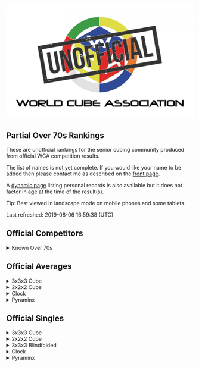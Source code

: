 ![alt text](img/logo.jpg "logo")
## Partial Over 70s Rankings

These are unofficial rankings for the senior cubing community produced from official WCA competition results.

The list of names is not yet complete. If you would like your name to be added then please contact me as described on the [front page](README.md).

A [dynamic page](https://jonatanklosko.github.io/rankings/#/rankings/show?name=Over%2070s%20-%20Official%20PRs&wcaids=2003WESS01,2004SALV01,2005TOMO01,2006BERG01,2008CHEN12,2008JINZ01,2008TOMO01,2009AOKI01,2009ELSO01,2009HEND01,2009LIXI05,2009ZHUH01,2010ESTE02,2010WANG33,2011MICH01,2011MICH02,2011YANG13,2012BOWE01,2012SING03,2013COLL02,2016KLEI01,2017KUMI01,2018DOYL02,2018FOLE03) listing personal records is also available but it does not factor in age at the time of the result(s).

Tip: Best viewed in landscape mode on mobile phones and some tablets.

Last refreshed: 2019-08-06 16:59:38 (UTC)

<h2 id="competitors">Official Competitors</h2>

<details id="persons">
  <summary>Known Over 70s</summary>
  <table>
    <tr><td><b>Person</b></td><td><b>Speedsolving.com</b></td></tr>
    <tr><td><a href="https://www.worldcubeassociation.org/persons/2010ESTE02">Adelina Estevao</a>, Australia, 80+</td><td></td></tr>
    <tr><td><a href="https://www.worldcubeassociation.org/persons/2017KUMI01">Alexander Kuminov</a>, Russia</td><td></td></tr>
    <tr><td><a href="https://www.worldcubeassociation.org/persons/2012BOWE01">Barry Bower</a>, Canada</td><td></td></tr>
    <tr><td><a href="https://www.worldcubeassociation.org/persons/2016KLEI01">David Kleiner</a>, United States</td><td></td></tr>
    <tr><td><a href="https://www.worldcubeassociation.org/persons/2004SALV01">David Salvia</a>, United States</td><td><a href="https://www.speedsolving.com/members/david-j.42888">David J</a></td></tr>
    <tr><td><a href="https://www.worldcubeassociation.org/persons/2012SING03">David Singmaster</a>, United States</td><td></td></tr>
    <tr><td><a href="https://www.worldcubeassociation.org/persons/2011MICH01">Egon Micheelsen</a>, Denmark, 90+</td><td></td></tr>
    <tr><td><a href="https://www.worldcubeassociation.org/persons/2009AOKI01">Haruo Aoki (青木治雄)</a>, Japan, 80+</td><td></td></tr>
    <tr><td><a href="https://www.worldcubeassociation.org/persons/2005TOMO01">Hideaki Tomoyori (友寄英哲)</a>, Japan, 80+</td><td></td></tr>
    <tr><td><a href="https://www.worldcubeassociation.org/persons/2009ZHUH01">Huimin Zhu (朱惠民)</a>, China</td><td></td></tr>
    <tr><td><a href="https://www.worldcubeassociation.org/persons/2013COLL02">Leslie Paul Collard</a>, United Kingdom</td><td></td></tr>
    <tr><td><a href="https://www.worldcubeassociation.org/persons/2011MICH02">Lilian Micheelsen</a>, Denmark</td><td></td></tr>
    <tr><td><a href="https://www.worldcubeassociation.org/persons/2006BERG01">Martin Berger</a>, United Kingdom, 80+</td><td></td></tr>
    <tr><td><a href="https://www.worldcubeassociation.org/persons/2008TOMO01">Mitsuko Tomoyori (友寄光子)</a>, Japan</td><td></td></tr>
    <tr><td><a href="https://www.worldcubeassociation.org/persons/2009HEND01">Paul Hendrickson</a>, United States</td><td><a href="https://www.speedsolving.com/members/phndrxn.4384">phndrxn</a></td></tr>
    <tr><td><a href="https://www.worldcubeassociation.org/persons/2003WESS01">Rune Wesström</a>, Sweden, 80+</td><td><a href="https://www.speedsolving.com/members/rune.91">Rune</a></td></tr>
    <tr><td><a href="https://www.worldcubeassociation.org/persons/2018FOLE03">Tiernan Foley</a>, Ireland</td><td></td></tr>
    <tr><td><a href="https://www.worldcubeassociation.org/persons/2018DOYL02">Tom Doyle</a>, United States, 80+</td><td><a href="https://www.speedsolving.com/members/old-tom.27350">Old Tom</a></td></tr>
    <tr><td><a href="https://www.worldcubeassociation.org/persons/2009ELSO01">Valerie Elson</a>, United States</td><td></td></tr>
    <tr><td><a href="https://www.worldcubeassociation.org/persons/2008CHEN12">Xiansheng Chen</a>, China</td><td></td></tr>
    <tr><td><a href="https://www.worldcubeassociation.org/persons/2009LIXI05">Xinxian Li (李新贤)</a>, China, 80+</td><td></td></tr>
    <tr><td><a href="https://www.worldcubeassociation.org/persons/2011YANG13">Yang-Mo Sung (성양모)</a>, Republic of Korea</td><td></td></tr>
    <tr><td><a href="https://www.worldcubeassociation.org/persons/2010WANG33">Yongchao Wang (王永超)</a>, China, 80+</td><td></td></tr>
    <tr><td><a href="https://www.worldcubeassociation.org/persons/2008JINZ01">Zhiwei Jin (金志伟)</a>, China, 80+</td><td></td></tr>
  </table>
</details>

<h2 id="averages">Official Averages</h2>

<details id="333_avg">
  <summary>3x3x3 Cube</summary>
  <table>
    <tr><td><b>Rank</b></td><td><b>Person</b></td><td><b>Result</b></td></tr>
    <tr><td style="text-align:center">1</td><td><a href="https://www.worldcubeassociation.org/persons/2009AOKI01#333">Haruo Aoki (青木治雄)</a>, Japan, 80+</td><td style="text-align:right">35.70</td></tr>
    <tr><td style="text-align:center">2</td><td><a href="https://www.worldcubeassociation.org/persons/2003WESS01#333">Rune Wesström</a>, Sweden, 80+</td><td style="text-align:right">41.14</td></tr>
    <tr><td style="text-align:center">3</td><td><a href="https://www.worldcubeassociation.org/persons/2004SALV01#333">David Salvia</a>, United States</td><td style="text-align:right">42.61</td></tr>
    <tr><td style="text-align:center">4</td><td><a href="https://www.worldcubeassociation.org/persons/2005TOMO01#333">Hideaki Tomoyori (友寄英哲)</a>, Japan, 80+</td><td style="text-align:right">46.04</td></tr>
    <tr><td style="text-align:center">5</td><td><a href="https://www.worldcubeassociation.org/persons/2009HEND01#333">Paul Hendrickson</a>, United States</td><td style="text-align:right">1:07.46</td></tr>
    <tr><td style="text-align:center">6</td><td><a href="https://www.worldcubeassociation.org/persons/2017KUMI01#333">Alexander Kuminov</a>, Russia</td><td style="text-align:right">1:13.19</td></tr>
    <tr><td style="text-align:center">7</td><td><a href="https://www.worldcubeassociation.org/persons/2013COLL02#333">Leslie Paul Collard</a>, United Kingdom</td><td style="text-align:right">1:15.87</td></tr>
    <tr><td style="text-align:center">8</td><td><a href="https://www.worldcubeassociation.org/persons/2008JINZ01#333">Zhiwei Jin (金志伟)</a>, China, 80+</td><td style="text-align:right">1:16.10</td></tr>
    <tr><td style="text-align:center">9</td><td><a href="https://www.worldcubeassociation.org/persons/2018FOLE03#333">Tiernan Foley</a>, Ireland</td><td style="text-align:right">1:17.98</td></tr>
    <tr><td style="text-align:center">10</td><td><a href="https://www.worldcubeassociation.org/persons/2008TOMO01#333">Mitsuko Tomoyori (友寄光子)</a>, Japan</td><td style="text-align:right">1:33.81</td></tr>
    <tr><td style="text-align:center">11</td><td><a href="https://www.worldcubeassociation.org/persons/2009ZHUH01#333">Huimin Zhu (朱惠民)</a>, China</td><td style="text-align:right">1:49.78</td></tr>
    <tr><td style="text-align:center">12</td><td><a href="https://www.worldcubeassociation.org/persons/2010ESTE02#333">Adelina Estevao</a>, Australia, 80+</td><td style="text-align:right">1:51.70</td></tr>
    <tr><td style="text-align:center">13</td><td><a href="https://www.worldcubeassociation.org/persons/2009ELSO01#333">Valerie Elson</a>, United States</td><td style="text-align:right">2:05.26</td></tr>
    <tr><td style="text-align:center">14</td><td><a href="https://www.worldcubeassociation.org/persons/2006BERG01#333">Martin Berger</a>, United Kingdom</td><td style="text-align:right">2:35.10</td></tr>
    <tr><td style="text-align:center">15</td><td><a href="https://www.worldcubeassociation.org/persons/2018DOYL02#333">Tom Doyle</a>, United States, 80+</td><td style="text-align:right">3:19.05</td></tr>
    <tr><td style="text-align:center">16</td><td><a href="https://www.worldcubeassociation.org/persons/2011YANG13#333">Yang-Mo Sung (성양모)</a>, Republic of Korea</td><td style="text-align:right">5:11.64</td></tr>
    <tr><td style="text-align:center">17</td><td><a href="https://www.worldcubeassociation.org/persons/2010WANG33#333">Yongchao Wang (王永超)</a>, China, 80+</td><td style="text-align:right">6:52.57</td></tr>
  </table>
</details>

<details id="222_avg">
  <summary>2x2x2 Cube</summary>
  <table>
    <tr><td><b>Rank</b></td><td><b>Person</b></td><td><b>Result</b></td></tr>
    <tr><td style="text-align:center">1</td><td><a href="https://www.worldcubeassociation.org/persons/2009AOKI01#222">Haruo Aoki (青木治雄)</a>, Japan</td><td style="text-align:right">14.19</td></tr>
    <tr><td style="text-align:center">2</td><td><a href="https://www.worldcubeassociation.org/persons/2004SALV01#222">David Salvia</a>, United States</td><td style="text-align:right">16.35</td></tr>
    <tr><td style="text-align:center">3</td><td><a href="https://www.worldcubeassociation.org/persons/2012BOWE01#222">Barry Bower</a>, Canada</td><td style="text-align:right">27.26</td></tr>
    <tr><td style="text-align:center">4</td><td><a href="https://www.worldcubeassociation.org/persons/2011YANG13#222">Yang-Mo Sung (성양모)</a>, Republic of Korea</td><td style="text-align:right">2:13.25</td></tr>
  </table>
</details>

<details id="clock_avg">
  <summary>Clock</summary>
  <table>
    <tr><td><b>Rank</b></td><td><b>Person</b></td><td><b>Result</b></td></tr>
    <tr><td style="text-align:center">1</td><td><a href="https://www.worldcubeassociation.org/persons/2011YANG13#clock">Yang-Mo Sung (성양모)</a>, Republic of Korea</td><td style="text-align:right">2:54.12</td></tr>
  </table>
</details>

<details id="pyram_avg">
  <summary>Pyraminx</summary>
  <table>
    <tr><td><b>Rank</b></td><td><b>Person</b></td><td><b>Result</b></td></tr>
    <tr><td style="text-align:center">1</td><td><a href="https://www.worldcubeassociation.org/persons/2012BOWE01#pyram">Barry Bower</a>, Canada</td><td style="text-align:right">31.52</td></tr>
    <tr><td style="text-align:center">2</td><td><a href="https://www.worldcubeassociation.org/persons/2017KUMI01#pyram">Alexander Kuminov</a>, Russia</td><td style="text-align:right">32.07</td></tr>
    <tr><td style="text-align:center">3</td><td><a href="https://www.worldcubeassociation.org/persons/2011YANG13#pyram">Yang-Mo Sung (성양모)</a>, Republic of Korea</td><td style="text-align:right">1:13.18</td></tr>
  </table>
</details>

<h2 id="singles">Official Singles</h2>

<details id="333_best">
  <summary>3x3x3 Cube</summary>
  <table>
    <tr><td><b>Rank</b></td><td><b>Person</b></td><td><b>Result</b></td></tr>
    <tr><td style="text-align:center">1</td><td><a href="https://www.worldcubeassociation.org/persons/2009AOKI01#333">Haruo Aoki (青木治雄)</a>, Japan, 80+</td><td style="text-align:right">30.02</td></tr>
    <tr><td style="text-align:center">2</td><td><a href="https://www.worldcubeassociation.org/persons/2003WESS01#333">Rune Wesström</a>, Sweden, 80+</td><td style="text-align:right">33.34</td></tr>
    <tr><td style="text-align:center">3</td><td><a href="https://www.worldcubeassociation.org/persons/2004SALV01#333">David Salvia</a>, United States</td><td style="text-align:right">37.41</td></tr>
    <tr><td style="text-align:center">4</td><td><a href="https://www.worldcubeassociation.org/persons/2005TOMO01#333">Hideaki Tomoyori (友寄英哲)</a>, Japan, 80+</td><td style="text-align:right">41.14</td></tr>
    <tr><td style="text-align:center">5</td><td><a href="https://www.worldcubeassociation.org/persons/2009HEND01#333">Paul Hendrickson</a>, United States</td><td style="text-align:right">54.01</td></tr>
    <tr><td style="text-align:center">6</td><td><a href="https://www.worldcubeassociation.org/persons/2013COLL02#333">Leslie Paul Collard</a>, United Kingdom</td><td style="text-align:right">54.37</td></tr>
    <tr><td style="text-align:center">7</td><td><a href="https://www.worldcubeassociation.org/persons/2018FOLE03#333">Tiernan Foley</a>, Ireland</td><td style="text-align:right">58.36</td></tr>
    <tr><td style="text-align:center">8</td><td><a href="https://www.worldcubeassociation.org/persons/2017KUMI01#333">Alexander Kuminov</a>, Russia</td><td style="text-align:right">1:03.89</td></tr>
    <tr><td style="text-align:center">9</td><td><a href="https://www.worldcubeassociation.org/persons/2008JINZ01#333">Zhiwei Jin (金志伟)</a>, China, 80+</td><td style="text-align:right">1:12.11</td></tr>
    <tr><td style="text-align:center">10</td><td><a href="https://www.worldcubeassociation.org/persons/2008TOMO01#333">Mitsuko Tomoyori (友寄光子)</a>, Japan</td><td style="text-align:right">1:13.03</td></tr>
    <tr><td style="text-align:center">11</td><td><a href="https://www.worldcubeassociation.org/persons/2010ESTE02#333">Adelina Estevao</a>, Australia, 80+</td><td style="text-align:right">1:23.96</td></tr>
    <tr><td style="text-align:center">12</td><td><a href="https://www.worldcubeassociation.org/persons/2009ELSO01#333">Valerie Elson</a>, United States</td><td style="text-align:right">1:29.81</td></tr>
    <tr><td style="text-align:center">13</td><td><a href="https://www.worldcubeassociation.org/persons/2009ZHUH01#333">Huimin Zhu (朱惠民)</a>, China</td><td style="text-align:right">1:30.63</td></tr>
    <tr><td style="text-align:center">14</td><td><a href="https://www.worldcubeassociation.org/persons/2006BERG01#333">Martin Berger</a>, United Kingdom</td><td style="text-align:right">2:14.56</td></tr>
    <tr><td style="text-align:center">15</td><td><a href="https://www.worldcubeassociation.org/persons/2008CHEN12#333">Xiansheng Chen</a>, China</td><td style="text-align:right">2:17.61</td></tr>
    <tr><td style="text-align:center">16</td><td><a href="https://www.worldcubeassociation.org/persons/2011MICH02#333">Lilian Micheelsen</a>, Denmark</td><td style="text-align:right">2:29.52</td></tr>
    <tr><td style="text-align:center">17</td><td><a href="https://www.worldcubeassociation.org/persons/2018DOYL02#333">Tom Doyle</a>, United States, 80+</td><td style="text-align:right">2:30.49</td></tr>
    <tr><td style="text-align:center">18</td><td><a href="https://www.worldcubeassociation.org/persons/2011YANG13#333">Yang-Mo Sung (성양모)</a>, Republic of Korea</td><td style="text-align:right">3:43.81</td></tr>
    <tr><td style="text-align:center">19</td><td><a href="https://www.worldcubeassociation.org/persons/2012SING03#333">David Singmaster</a>, United States</td><td style="text-align:right">4:19.52</td></tr>
    <tr><td style="text-align:center">20</td><td><a href="https://www.worldcubeassociation.org/persons/2009LIXI05#333">Xinxian Li (李新贤)</a>, China, 80+</td><td style="text-align:right">4:43.52</td></tr>
    <tr><td style="text-align:center">21</td><td><a href="https://www.worldcubeassociation.org/persons/2010WANG33#333">Yongchao Wang (王永超)</a>, China, 80+</td><td style="text-align:right">4:59.18</td></tr>
    <tr><td style="text-align:center">22</td><td><a href="https://www.worldcubeassociation.org/persons/2011MICH01#333">Egon Micheelsen</a>, Denmark, 90+</td><td style="text-align:right">5:52.16</td></tr>
  </table>
</details>

<details id="222_best">
  <summary>2x2x2 Cube</summary>
  <table>
    <tr><td><b>Rank</b></td><td><b>Person</b></td><td><b>Result</b></td></tr>
    <tr><td style="text-align:center">1</td><td><a href="https://www.worldcubeassociation.org/persons/2009AOKI01#222">Haruo Aoki (青木治雄)</a>, Japan</td><td style="text-align:right">10.68</td></tr>
    <tr><td style="text-align:center">2</td><td><a href="https://www.worldcubeassociation.org/persons/2004SALV01#222">David Salvia</a>, United States</td><td style="text-align:right">12.55</td></tr>
    <tr><td style="text-align:center">3</td><td><a href="https://www.worldcubeassociation.org/persons/2016KLEI01#222">David Kleiner</a>, United States</td><td style="text-align:right">14.93</td></tr>
    <tr><td style="text-align:center">4</td><td><a href="https://www.worldcubeassociation.org/persons/2012BOWE01#222">Barry Bower</a>, Canada</td><td style="text-align:right">22.55</td></tr>
    <tr><td style="text-align:center">5</td><td><a href="https://www.worldcubeassociation.org/persons/2011YANG13#222">Yang-Mo Sung (성양모)</a>, Republic of Korea</td><td style="text-align:right">59.59</td></tr>
  </table>
</details>

<details id="333bf_best">
  <summary>3x3x3 Blindfolded</summary>
  <table>
    <tr><td><b>Rank</b></td><td><b>Person</b></td><td><b>Result</b></td></tr>
    <tr><td style="text-align:center">1</td><td><a href="https://www.worldcubeassociation.org/persons/2005TOMO01#333bf">Hideaki Tomoyori (友寄英哲)</a>, Japan, 80+</td><td style="text-align:right">13:55.00</td></tr>
  </table>
</details>

<details id="clock_best">
  <summary>Clock</summary>
  <table>
    <tr><td><b>Rank</b></td><td><b>Person</b></td><td><b>Result</b></td></tr>
    <tr><td style="text-align:center">1</td><td><a href="https://www.worldcubeassociation.org/persons/2011YANG13#clock">Yang-Mo Sung (성양모)</a>, Republic of Korea</td><td style="text-align:right">2:04.91</td></tr>
  </table>
</details>

<details id="pyram_best">
  <summary>Pyraminx</summary>
  <table>
    <tr><td><b>Rank</b></td><td><b>Person</b></td><td><b>Result</b></td></tr>
    <tr><td style="text-align:center">1</td><td><a href="https://www.worldcubeassociation.org/persons/2012BOWE01#pyram">Barry Bower</a>, Canada</td><td style="text-align:right">16.77</td></tr>
    <tr><td style="text-align:center">2</td><td><a href="https://www.worldcubeassociation.org/persons/2017KUMI01#pyram">Alexander Kuminov</a>, Russia</td><td style="text-align:right">21.90</td></tr>
    <tr><td style="text-align:center">3</td><td><a href="https://www.worldcubeassociation.org/persons/2011YANG13#pyram">Yang-Mo Sung (성양모)</a>, Republic of Korea</td><td style="text-align:right">1:00.04</td></tr>
  </table>
</details>

